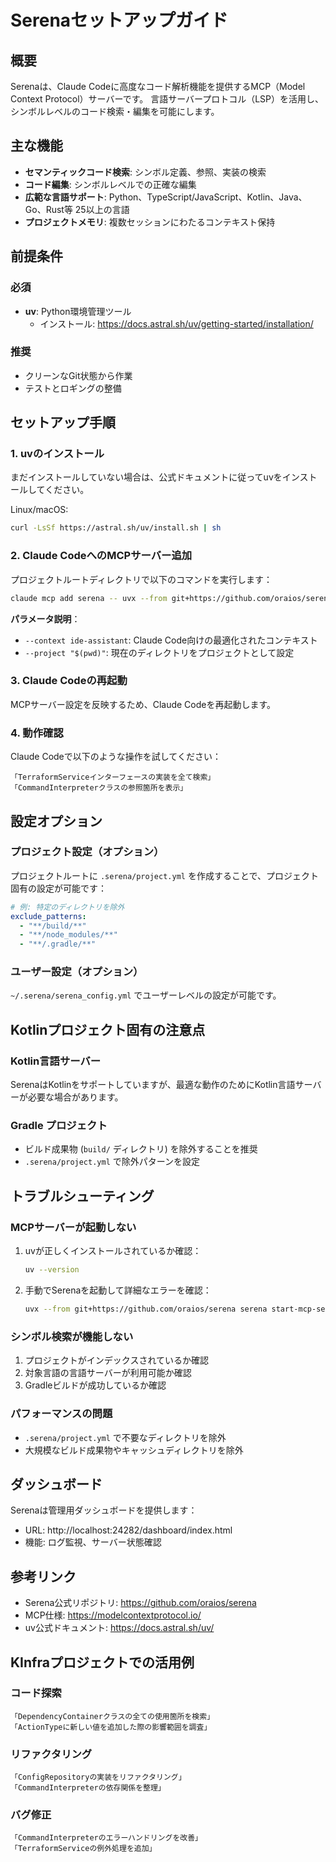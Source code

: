 # Serenaセットアップガイド

## 概要

Serenaは、Claude Codeに高度なコード解析機能を提供するMCP（Model Context Protocol）サーバーです。
言語サーバープロトコル（LSP）を活用し、シンボルレベルのコード検索・編集を可能にします。

## 主な機能

- **セマンティックコード検索**: シンボル定義、参照、実装の検索
- **コード編集**: シンボルレベルでの正確な編集
- **広範な言語サポート**: Python、TypeScript/JavaScript、Kotlin、Java、Go、Rust等 25以上の言語
- **プロジェクトメモリ**: 複数セッションにわたるコンテキスト保持

## 前提条件

### 必須

- **uv**: Python環境管理ツール
  - インストール: https://docs.astral.sh/uv/getting-started/installation/

### 推奨

- クリーンなGit状態から作業
- テストとロギングの整備

## セットアップ手順

### 1. uvのインストール

まだインストールしていない場合は、公式ドキュメントに従ってuvをインストールしてください。

Linux/macOS:
```bash
curl -LsSf https://astral.sh/uv/install.sh | sh
```

### 2. Claude CodeへのMCPサーバー追加

プロジェクトルートディレクトリで以下のコマンドを実行します：

```bash
claude mcp add serena -- uvx --from git+https://github.com/oraios/serena serena start-mcp-server --context ide-assistant --project "$(pwd)"
```

**パラメータ説明**：
- `--context ide-assistant`: Claude Code向けの最適化されたコンテキスト
- `--project "$(pwd)"`: 現在のディレクトリをプロジェクトとして設定

### 3. Claude Codeの再起動

MCPサーバー設定を反映するため、Claude Codeを再起動します。

### 4. 動作確認

Claude Codeで以下のような操作を試してください：

```
「TerraformServiceインターフェースの実装を全て検索」
「CommandInterpreterクラスの参照箇所を表示」
```

## 設定オプション

### プロジェクト設定（オプション）

プロジェクトルートに `.serena/project.yml` を作成することで、プロジェクト固有の設定が可能です：

```yaml
# 例: 特定のディレクトリを除外
exclude_patterns:
  - "**/build/**"
  - "**/node_modules/**"
  - "**/.gradle/**"
```

### ユーザー設定（オプション）

`~/.serena/serena_config.yml` でユーザーレベルの設定が可能です。

## Kotlinプロジェクト固有の注意点

### Kotlin言語サーバー

SerenaはKotlinをサポートしていますが、最適な動作のためにKotlin言語サーバーが必要な場合があります。

### Gradle プロジェクト

- ビルド成果物 (`build/` ディレクトリ) を除外することを推奨
- `.serena/project.yml` で除外パターンを設定

## トラブルシューティング

### MCPサーバーが起動しない

1. uvが正しくインストールされているか確認：
   ```bash
   uv --version
   ```

2. 手動でSerenaを起動して詳細なエラーを確認：
   ```bash
   uvx --from git+https://github.com/oraios/serena serena start-mcp-server --context ide-assistant --project "$(pwd)"
   ```

### シンボル検索が機能しない

1. プロジェクトがインデックスされているか確認
2. 対象言語の言語サーバーが利用可能か確認
3. Gradleビルドが成功しているか確認

### パフォーマンスの問題

- `.serena/project.yml` で不要なディレクトリを除外
- 大規模なビルド成果物やキャッシュディレクトリを除外

## ダッシュボード

Serenaは管理用ダッシュボードを提供します：

- URL: http://localhost:24282/dashboard/index.html
- 機能: ログ監視、サーバー状態確認

## 参考リンク

- Serena公式リポジトリ: https://github.com/oraios/serena
- MCP仕様: https://modelcontextprotocol.io/
- uv公式ドキュメント: https://docs.astral.sh/uv/

## KInfraプロジェクトでの活用例

### コード探索

```
「DependencyContainerクラスの全ての使用箇所を検索」
「ActionTypeに新しい値を追加した際の影響範囲を調査」
```

### リファクタリング

```
「ConfigRepositoryの実装をリファクタリング」
「CommandInterpreterの依存関係を整理」
```

### バグ修正

```
「CommandInterpreterのエラーハンドリングを改善」
「TerraformServiceの例外処理を追加」
```
